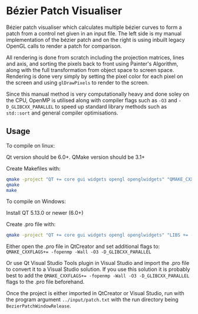 # Bézier Patch Visualiser

Bézier patch visualiser which calculates multiple bézier curves to form a patch from a control net given in an input file. The left side is my manual implementation of the bézier patch and on the right is using inbuilt legacy OpenGL calls to render a patch for comparison.

All rendering is done from scratch including the projection matrices, lines and axis, and sorting the pixels back to front using Painter's Algorithm, along with the full transformation from object space to screen space. Rendering is done very simply by setting the pixel color for each pixel on the screen and using `glDrawPixels` to render to the screen.

Since this manual method is very computationally heavy and done soley on the CPU, OpenMP is utilised along with compiler flags such as `-O3` and `-D_GLIBCXX_PARALLEL` to speed up standard library methods such as `std::sort` and general compiler optimisations.

## Usage

To compile on linux:

Qt version should be 6.0+. QMake version should be 3.1+

Create Makefiles with:
```bash
qmake -project "QT += core gui widgets opengl openglwidgets" "QMAKE_CXXFLAGS+= -fopenmp -Wall" "LIBS += -lGL -lGLU -fopenmp"
qmake
make
```

To compile on Windows:

Install QT 5.13.0 or newer (6.0+)

Create .pro file with:
```bash
qmake -project "QT += core gui widgets opengl openglwidgets" "LIBS += -lOpengl32 -lglu32 -fopenmp"
```

Either open the .pro file in QtCreator and set additional flags to: `QMAKE_CXXFLAGS+= -fopenmp -Wall -O3 -D_GLIBCXX_PARALLEL`

Or use Qt Visual Studio Tools plugin in Visual Studio and import the .pro file to convert it to a Visual Studio solution. If you use this solution it is probably best to add the `QMAKE_CXXFLAGS+= -fopenmp -Wall -O3 -D_GLIBCXX_PARALLEL` flags to the .pro file beforehand.

Once the project is either imported in QtCreator or Visual Studio, run with the program argument `../input/patch.txt` with the run directory being `BezierPatchWindowRelease`.
